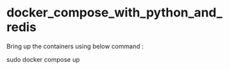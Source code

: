 # docker_compose_with_python_and_redis

Bring up the containers using below command :

sudo docker compose up 
